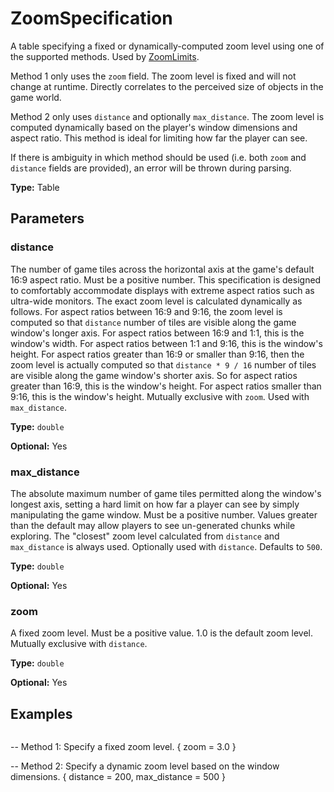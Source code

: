 # ZoomSpecification

A table specifying a fixed or dynamically-computed zoom level using one of the supported methods. Used by [ZoomLimits](runtime:ZoomLimits).

Method 1 only uses the `zoom` field. The zoom level is fixed and will not change at runtime. Directly correlates to the perceived size of objects in the game world.

Method 2 only uses `distance` and optionally `max_distance`. The zoom level is computed dynamically based on the player's window dimensions and aspect ratio. This method is ideal for limiting how far the player can see.

If there is ambiguity in which method should be used (i.e. both `zoom` and `distance` fields are provided), an error will be thrown during parsing.

**Type:** Table

## Parameters

### distance

The number of game tiles across the horizontal axis at the game's default 16:9 aspect ratio. Must be a positive number. This specification is designed to comfortably accommodate displays with extreme aspect ratios such as ultra-wide monitors. The exact zoom level is calculated dynamically as follows. For aspect ratios between 16:9 and 9:16, the zoom level is computed so that `distance` number of tiles are visible along the game window's longer axis. For aspect ratios between 16:9 and 1:1, this is the window's width. For aspect ratios between 1:1 and 9:16, this is the window's height. For aspect ratios greater than 16:9 or smaller than 9:16, then the zoom level is actually computed so that `distance * 9 / 16` number of tiles are visible along the game window's shorter axis. So for aspect ratios greater than 16:9, this is the window's height. For aspect ratios smaller than 9:16, this is the window's height. Mutually exclusive with `zoom`. Used with `max_distance`.

**Type:** `double`

**Optional:** Yes

### max_distance

The absolute maximum number of game tiles permitted along the window's longest axis, setting a hard limit on how far a player can see by simply manipulating the game window. Must be a positive number. Values greater than the default may allow players to see un-generated chunks while exploring. The "closest" zoom level calculated from `distance` and `max_distance` is always used. Optionally used with `distance`. Defaults to `500`.

**Type:** `double`

**Optional:** Yes

### zoom

A fixed zoom level. Must be a positive value. 1.0 is the default zoom level. Mutually exclusive with `distance`.

**Type:** `double`

**Optional:** Yes

## Examples

```
```
-- Method 1: Specify a fixed zoom level.
{ zoom = 3.0 }

-- Method 2: Specify a dynamic zoom level based on the window dimensions.
{ distance = 200, max_distance = 500 }
```
```

